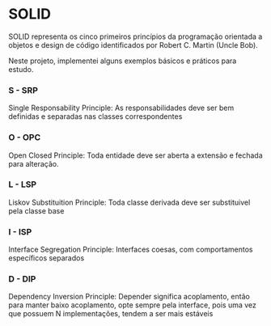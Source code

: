 # SOLID

SOLID representa os cinco primeiros princípios da programação orientada a objetos e design de código identificados por Robert C. Martin (Uncle Bob).

Neste projeto, implementei alguns exemplos básicos e práticos para estudo.

### S - SRP

Single Responsability Principle: As responsabilidades deve ser bem definidas e separadas nas classes correspondentes

### O - OPC

Open Closed Principle: Toda entidade deve ser aberta a extensão e fechada para alteração.

### L - LSP

Liskov Substituition Principle: Toda classe derivada deve ser substituivel pela classe base

### I - ISP

Interface Segregation Principle: Interfaces coesas, com comportamentos específicos separados

### D - DIP

Dependency Inversion Principle: Depender significa acoplamento, então para manter baixo acoplamento, opte sempre pela interface, pois uma vez que possuem N implementações, tendem a ser mais estáveis
